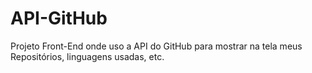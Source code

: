 # API-GitHub
Projeto Front-End onde uso a API do GitHub para mostrar na tela meus Repositórios, linguagens usadas, etc.
